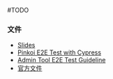 #TODO 

### 文件

- [Slides](https://docs.google.com/presentation/d/1zv65iAlXpdTrEklnODmHIq4B7C6-E_CexmL3LKSwN8A/edit)
- [Pinkoi E2E Test with Cypress](https://paper.dropbox.com/doc/Pinkoi-E2E-Test-with-Cypress--B3Npd~Gf_a91vwEcnVz0AXsYAg-TDxFU5TPyQp38MrECOXJS)
- [Admin Tool E2E Test Guideline](https://paper.dropbox.com/doc/Admin-Tool-E2E-Test-Guideline--B3MbSW3mpiXOR1At1q0xOk0IAg-oKhAPq08KNo1GOWVmSNGZ)
- [官方文件](https://docs.cypress.io/guides/overview/why-cypress)
